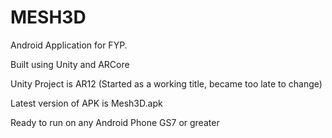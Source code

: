 # MESH3D
 Android Application for FYP.
 
 Built using Unity and ARCore
 
 Unity Project is AR12 (Started as a working title, became too late to change)
 
 Latest version of APK is Mesh3D.apk
 
 Ready to run on any Android Phone GS7 or greater

